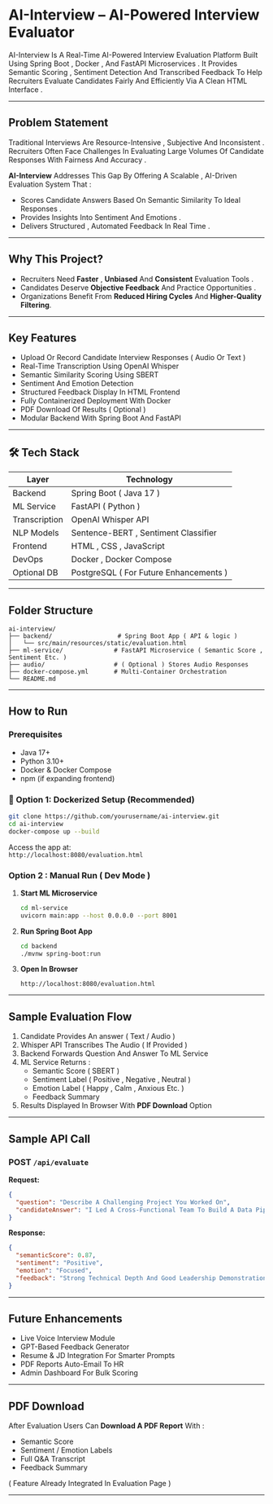 # AI-Interview – AI-Powered Interview Evaluator

AI-Interview Is A Real-Time AI-Powered Interview Evaluation Platform Built Using Spring Boot , Docker , And FastAPI Microservices . It Provides Semantic Scoring , Sentiment Detection And Transcribed Feedback To Help Recruiters Evaluate Candidates Fairly And Efficiently Via A Clean HTML Interface .

---

## Problem Statement

Traditional Interviews Are Resource-Intensive , Subjective And Inconsistent . Recruiters Often Face Challenges In Evaluating Large Volumes Of Candidate Responses With Fairness And Accuracy .

**AI-Interview** Addresses This Gap By Offering A Scalable , AI-Driven Evaluation System That :
- Scores Candidate Answers Based On Semantic Similarity To Ideal Responses .
- Provides Insights Into Sentiment And Emotions .
- Delivers Structured , Automated Feedback In Real Time .

---

## Why This Project?

- Recruiters Need **Faster** , **Unbiased** And **Consistent** Evaluation Tools .
- Candidates Deserve **Objective Feedback** And Practice Opportunities .
- Organizations Benefit From **Reduced Hiring Cycles** And **Higher-Quality Filtering**.

---

## Key Features

- Upload Or Record Candidate Interview Responses ( Audio Or Text )
- Real-Time Transcription Using OpenAI Whisper
- Semantic Similarity Scoring Using SBERT
- Sentiment And Emotion Detection
- Structured Feedback Display In HTML Frontend
- Fully Containerized Deployment With Docker
- PDF Download Of Results ( Optional )
- Modular Backend With Spring Boot And FastAPI

---

## 🛠️ Tech Stack

| Layer        | Technology                             |
|-------------|----------------------------------------|
| Backend      | Spring Boot ( Java 17 )                |
| ML Service   | FastAPI ( Python )                     |
| Transcription| OpenAI Whisper API                     |
| NLP Models   | Sentence-BERT , Sentiment Classifier   |
| Frontend     | HTML , CSS , JavaScript                |
| DevOps       | Docker , Docker Compose                |
| Optional DB  | PostgreSQL ( For Future Enhancements ) |

---

## Folder Structure

```
ai-interview/
├── backend/                  # Spring Boot App ( API & logic )
│   └── src/main/resources/static/evaluation.html
├── ml-service/              # FastAPI Microservice ( Semantic Score , Sentiment Etc. )
├── audio/                   # ( Optional ) Stores Audio Responses
├── docker-compose.yml       # Multi-Container Orchestration
└── README.md
```

---

## How to Run

### Prerequisites

- Java 17+
- Python 3.10+
- Docker & Docker Compose
- npm (if expanding frontend)

### 🔁 Option 1: Dockerized Setup (Recommended)

```bash
git clone https://github.com/yourusername/ai-interview.git
cd ai-interview
docker-compose up --build
```

Access the app at:  
`http://localhost:8080/evaluation.html`

### Option 2 : Manual Run ( Dev Mode )

1. **Start ML Microservice**
   ```bash
   cd ml-service
   uvicorn main:app --host 0.0.0.0 --port 8001
   ```

2. **Run Spring Boot App**
   ```bash
   cd backend
   ./mvnw spring-boot:run
   ```

3. **Open In Browser**
   ```
   http://localhost:8080/evaluation.html
   ```

---

## Sample Evaluation Flow

1. Candidate Provides An answer ( Text / Audio )
2. Whisper API Transcribes The Audio ( If Provided )
3. Backend Forwards Question And Answer To ML Service
4. ML Service Returns :
   - Semantic Score ( SBERT )
   - Sentiment Label ( Positive , Negative , Neutral )
   - Emotion Label ( Happy , Calm , Anxious Etc. )
   - Feedback Summary
5. Results Displayed In Browser With **PDF Download** Option

---

## Sample API Call

### POST `/api/evaluate`

**Request:**
```json
{
  "question": "Describe A Challenging Project You Worked On",
  "candidateAnswer": "I Led A Cross-Functional Team To Build A Data Pipeline..."
}
```

**Response:**
```json
{
  "semanticScore": 0.87,
  "sentiment": "Positive",
  "emotion": "Focused",
  "feedback": "Strong Technical Depth And Good Leadership Demonstration"
}
```

---

## Future Enhancements

- Live Voice Interview Module
- GPT-Based Feedback Generator
- Resume & JD Integration For Smarter Prompts
- PDF Reports Auto-Email To HR
- Admin Dashboard For Bulk Scoring

---

## PDF Download

After Evaluation Users Can **Download A PDF Report** With :
- Semantic Score
- Sentiment / Emotion Labels
- Full Q&A Transcript
- Feedback Summary

( Feature Already Integrated In Evaluation Page )

---
